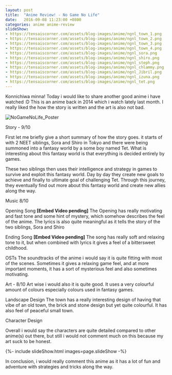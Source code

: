 ```yaml
---
layout: post
title:  "Anime Review! - No Game No Life"
date:   2016-09-08 11:23:00 +0800
categories: anime anime-review
slideShow:
- https://tensaiscorner.com/assets/blog-images/anime/ngnl_town_1.png
- https://tensaiscorner.com/assets/blog-images/anime/ngnl_town_2.png
- https://tensaiscorner.com/assets/blog-images/anime/ngnl_town_3.png
- https://tensaiscorner.com/assets/blog-images/anime/ngnl_town_4.png
- https://tensaiscorner.com/assets/blog-images/anime/ngnl_sora.png
- https://tensaiscorner.com/assets/blog-images/anime/ngnl_shiro.png
- https://tensaiscorner.com/assets/blog-images/anime/ngnl_steph.png
- https://tensaiscorner.com/assets/blog-images/anime/ngnl_chlammy.png
- https://tensaiscorner.com/assets/blog-images/anime/ngnl_Jibril.png
- https://tensaiscorner.com/assets/blog-images/anime/ngnl_izuna.png
- https://tensaiscorner.com/assets/blog-images/anime/ngnl_tet.png
---
```


Konnichiwa minna! Today i would like to share another good anime i have watched :D 
This is an anime back in 2014 which i watch lately last month. I really liked the how the story is written and the art is also not bad.

![NoGameNoLife_Poster](https://tensaiscorner.com/assets/blog-images/anime/No_game_no_life.jpg)

Story - 9/10

First let me briefly give a short summary of how the story goes. it starts of with 2 NEET siblings, Sora and Shiro in Tokyo and there were being summoned into a fantasy world by a some boy named Tet. What is interesting about this fantasy world is that everything is decided entirely by games.

These two siblings then uses their intelligence and strategy in games to survive and exploit this fantasy world. Day by day they create new goals to achieve and finally to ultimate goal of challenging Tet. Through this journey, they eventually find out more about this fantasy world and create new allies along the way.

Music  8/10

Opening Song
**[Embed Video pending]**
The Opening has really motivating and fast tone and some hint of mystery, which somehow describes the feel of the anime. The lyrics is also quite meaningful as it tells the story of the two siblings, Sora and Shiro

Ending Song
**[Embed Video pending]**
The song has really soft and relaxing tone to it, but when combined with lyrics it gives a feel of a bittersweet childhood.

OSTs
The soundtracks of the anime i would say it is quite fitting with most of the scenes. Sometimes it gives a relaxing game feel, and at more important moments, it has a sort of mysterious feel and also sometimes motivating.

Art - 8/10
Art wise i would also it is quite good. It uses a very colourful amount of colours especially colours used in fantasy games.

Landscape Design
The town has a really interesting design of having that vibe of an old town, the brick and stone design but yet quite colourful. It has also feel of peaceful small town.

Character Design

Overall i would say the characters are quite detailed compared to other anime(s) out there, but still i would not comment much on this because my art suck to be honest.

<div>{%- include slideShow.html images=page.slideShow -%}</div>

In conclusion, i would really comment this anime as it has a lot of fun and adventure with strategies and tricks along the way.